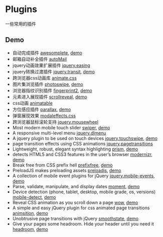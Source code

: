 # Plugins
一些常用的插件

## Demo
* 自动完成插件 [awesomplete](https://github.com/LeaVerou/awesomplete), [demo](http://moamaoa.com/Plugins/js/awesomplete/demo.html)
* 邮箱自动补全插件 [autoMail](http://moamaoa.com/Plugins/jqueryplugins/automail/demo.html)
* jquery动画效果扩展插件 [jquery.easing](http://moamaoa.com/Plugins/jqueryplugins/easing/demo.html)
* jquery转换过渡插件 [jquery.transit](https://github.com/rstacruz/jquery.transit), [demo](http://moamaoa.com/Plugins/jqueryplugins/transit/demo.html)
* 跨浏览器css动画库 [animate.css](http://moamaoa.com/Plugins/css/animate/demo.html)
* 图片集浏览插件 [photoswipe](https://github.com/dimsemenov/photoswipe), [demo](http://moamaoa.com/Plugins/js/photoswipe/demo.html)
* 浏览器指纹识别插件 [fingerprint2](https://github.com/Valve/fingerprintjs2), [demo](http://moamaoa.com/Plugins/js/fingerprint/demo.html)
* 元素进入展现插件 [scrollreveal](https://github.com/jlmakes/scrollReveal.js), [demo](http://moamaoa.com/Plugins/js/scrollreveal/demo.html)
* css动画 [animatable](http://moamaoa.com/Plugins/js/animatable/demo.html)
* 方位感应插件 [parallax](https://github.com/wagerfield/parallax), [demo](http://moamaoa.com/Plugins/js/parallax/demo.html)
* 弹窗展现效果 [modaleffects.css](http://moamaoa.com/Plugins/css/modaleffects/demo.html)
* 跨浏览器鼠标滚轮支持 [jquery.mousewheel](http://moamaoa.com/Plugins/jqueryplugins/mousewheel/demo.html)
* Most modern mobile touch slider [swiper](https://github.com/nolimits4web/Swiper), [demo](http://moamaoa.com/Plugins/jqueryplugins/swiper/)
* A responsive multi-level menu [jquery.dlmenu](http://moamaoa.com/Plugins/jqueryplugins/dlmenu/)
* A jquery plugin to be used on touch devices [jquery.touchswipe](https://github.com/mattbryson/TouchSwipe-Jquery-Plugin), [demo](http://moamaoa.com/Plugins/jqueryplugins/touchswipe/)
* page transition effects using CSS animations [jquery.pagetransitions](http://moamaoa.com/Plugins/jqueryplugins/pagetransitions/)
* Lightweight, robust, elegant syntax highlighting [prism](http://prismjs.com/), [demo](http://moamaoa.com/Plugins/js/prism/)
* detects HTML5 and CSS3 features in the user’s browser [modernizr](https://modernizr.com/docs/), [demo](http://modernizr.github.io/Modernizr/test/)
* Break free from CSS prefix hell [prefixfree](https://github.com/LeaVerou/prefixfree), [demo](http://moamaoa.com/Plugins/js/prefixfree/)
* PreloadJS makes preloading assets [preloadjs](https://github.com/CreateJS/PreloadJS), [demo](http://moamaoa.com/Plugins/js/preloadjs/)
* A collection of mobile event plugins for jQuery [jquery.mobile-events](https://github.com/benmajor/jQuery-Touch-Events), [demo](http://moamaoa.com/Plugins/jqueryplugins/mobile-events)
* Parse, validate, manipulate, and display dates [moment](http://momentjs.com/), [demo](http://moamaoa.com/Plugins/js/moment/)
* Device detection (phone, tablet, desktop, mobile grade, os, versions) [mobile-detect](https://github.com/hgoebl/mobile-detect.js), [demo](http://zeno.github.io/mobile-detect-demo/)
* Reveal CSS animation as you scroll down a page [wow](https://github.com/matthieua/WOW), [demo](http://moamaoa.com/Plugins/js/wow/)
* A simple and easy jQuery plugin for css animated page transitions [animsition](http://git.blivesta.com/animsition/), [demo](http://moamaoa.com/Plugins/jqueryplugins/animsition/)
* Unobtrusive page transitions with jQuery [smoothstate](https://github.com/miguel-perez/smoothState.js), [demo](http://moamaoa.com/Plugins/jqueryplugins/smoothstate/)
* Give your pages some headroom. Hide your header until you need it [headroom](https://github.com/WickyNilliams/headroom.js),  [demo](http://moamaoa.com/Plugins/js/headroom/)
